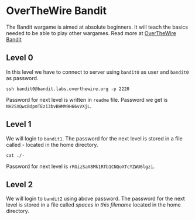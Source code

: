 # OverTheWire Bandit

The Bandit wargame is aimed at absolute beginners. It will teach the basics needed to be able to play other wargames. Read more at [OverTheWire Bandit](https://overthewire.org/wargames/bandit/)

## Level 0
In this level we have to connect to server using `bandit0` as user and `bandit0` as password.
```
ssh bandit0@bandit.labs.overthewire.org -p 2220
```

Password for next level is written in `readme` file. Password we get is `NH2SXQwcBdpmTEzi3bvBHMM9H66vVXjL`.

## Level 1

We will login to `bandit1`. The password for the next level is stored in a file called *-* located in the home directory.
```
cat ./-
```
Password for next level is `rRGizSaX8Mk1RTb1CNQoXTcYZWU6lgzi`.

## Level 2
We will login to `bandit2` using above password. The password for the next level is stored in a file called *spaces in this filename* located in the home directory.

